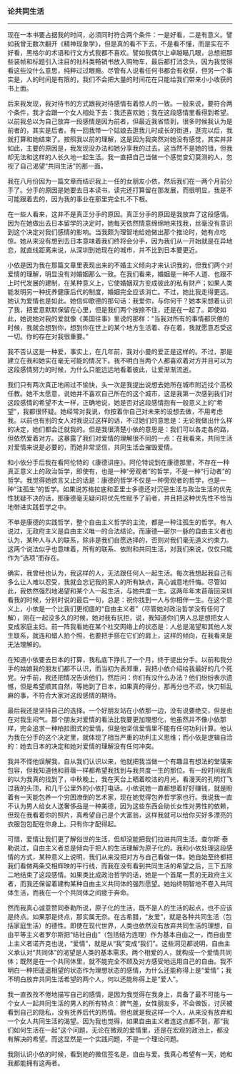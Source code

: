 <h3>论共同生活</h3><hr>


现在一本书要占据我的时间，必须同时符合两个条件：一是好看，二是有意义。譬如我曾无数次翻开《精神现象学》，但是真的看不下去，不是看不懂，而是实在不好看，黑格尔的术语和行文方式我都不喜欢。譬如我偶尔上卓越瞄几眼，总想把那些装帧和标题引入注目的社科类畅销书放入购物车，最后都打消念头，因为我觉得看这些没什么意思，纯粹过过眼瘾。尽管有人说看任何书都会有收获，但另一个事实是，人的时间是有限的，我们不会把大量的时间花在只能给我们带来小小收获的书上面。
 
后来我发现，我对待书的方式跟我对待感情有着惊人的一致。一般来说，要符合两个条件，我才会跟一个女人相处下去：我还喜欢她；我在这段感情里看得到希望。以前我总以为自己放弃一段感情是因为前者，但最近我省悟到，很多时候我认为是前者的，其实是后者。有一回我带一个姑娘去逛我儿时成长的街道，逛完以后，我就打算和她结束了。按照我以前的理解，这是因为我突然对她没有感觉，其实并非如此，主要的原因是，我发现没办法和她分享我的过去。这当然不是她的错，但我却无法和这样的人长久地一起生活。我一直把自己当做一个感觉变幻莫测的人，忽视了自己渴望“共同生活”的那一面。
 
我在八月份因为一篇文章而结识我上一任的女朋友小依，然后我们在一两个月前分手了。分手的原因是她要去日本读书，读完还打算留在那发展，而很明显，我是不可能跟着去的，因为我的事业在那里完全扎不下根。
 
在一些人看来，这并不是真正分手的原因。真正分手的原因是我放弃了这段感情。因为在她做出去日本留学的决定时，她每天依然情意绵绵地来找我，丝毫没有意识到这个决定对我们感情的影响。当我颇为理智地给她做出那个推论时，她有点吃惊。她从来没有想到去日本意味着我们终将会分手，因为我们从一开始就是在异地恋，就直线距离来说，从深圳到她现在的城市，并不比到日本要更近。
 
小依是因为我在那篇文章里表现出来的不婚主义倾向才来认识我的，但我们两个对爱情的理解，明显没有对婚姻那么一致。在我们看来，婚姻是一种不人道、也跟不上时代发展的建制，在某种意义上，它使婚姻双方变成彼此的私有财产；如果人类能发明另一种抚养健康后代的制度，婚姻完全应该消亡。不过，她比我走得更远。她认为爱情也是如此。她信仰歌德的那句话：我爱你，与你何干？她本来想着认识了我，把爱意默默保留在心里，但是我们两个按捺不住，还是在一起了。即使如此，她说她对我的爱就像《美国往事》里说的那样：“当我对所有的事情都厌倦的时候，我就会想到你，想到你在世上的某个地方生活着、存在着，我就愿意忍受这一切。你的存在对我很重要。”
 
我不否认这是一种爱，事实上，在几年前，我对小曼的爱正是这样的。不过，那是建立在我和她实在毫无可能的情况下。我不明白当两个人都喜欢着对方并且可以为这段感情努力的时候，为什么只能远远地看着彼此，让爱渐渐流逝。
 
我们只有两次真正地闹过不愉快，头一次是我提出说想去她所在城市附近找个高校任教。她不太愿意，说她并不喜欢自己所在的这个城市，这是我第一次感到我们对这段感情的希望不太一样，正确地说，她是否对这段感情抱有一般意义上的“希望”，我都很怀疑。她经常对我说，你按着你自己对未来的设想去做，不用考虑我。以前也有别的女人对我说过这样的话，不过她们的意思是：无论我做出什么样的决定，她们都会迁就我的。但是我很清楚小依的意思是：我们可以各走各的路，但依然爱着对方。这暴露了我们对爱情的理解很不同的一点：在我看来，共同生活对爱情来说是必要的，而她非常坚信，共同生活会摧毁爱情。
 
和小依分手后我在看阿伦特的《康德讲座》。阿伦特说到在康德那里，不存在一种真正意义上的政治哲学，即使有，也是一种“旁观者”的哲学，不是一种“行动者”的哲学。我觉得她欲言又止的话是：康德的哲学不仅是一种旁观者的哲学，也是一种“注孤生”的哲学。如果说苏格拉底和亚里士多德还对沉思生活与政治生活的优先性犹疑不决的话，那康德毫无疑问将优先性赋予了前者，并且把这种优先性不恰当地带进实践哲学之中。
 
不单是康德的实践哲学，整个自由主义哲学的主流，都是一种注孤生的哲学。有人说过，无政府主义是自由主义唯一的合法结论。而康德—密尔一脉的自由主义者也认为，某种人与人的联系，除非是我们自愿选择的，否则对我们毫无道义约束力。这两个说法似乎也意味着，所有的联系、依附和共同生活，对我们来说，仅仅只能作为“选项”而存在。
 
确实，我曾经也认为，我这样的人，无法跟任何人一起生活。每次我想起我自己有多么让人难以忍受，我就会忘记我的家人的所有缺点，真心诚意地忏悔。尽管如此，我依然强烈地渴望和某个人一起生活，与她共度一生。这两年年末苜蓿回深圳看我的时候，分别时说的最后一句，总是：祝你找到一人与你相伴一生。在这个意义上，小依是一个比我们更彻底的“自由主义者”（尽管她对政治哲学没有任何了解），刚在一起没多久的时候，她对我有抗拒，说，我知道你们男人总是想把女人变成家庭主妇。前一阵我看她在某个社交网络上的状态是：人总是渴望和其他人发生联系，就连和蜡人拍个照，也要把手搭在它们的肩上，这样的倾向，在我看来是无法理解的。
 
在知道小依要去日本的打算，我私底下挣扎了一个月，终于提出分手。以前和我分手的姑娘我的朋友们都不认识，而当初为表郑重，我把小依介绍给我最好的几个死党。分手前，我还把情况告诉他们，然后问：你们有没什么办法？他们纷纷表示遗憾，但是希望顺其自然，等她到了日本，如果真的得分，那再分也不迟，快刀斩乱麻的事，不符合大家对这段感情的期待。
 
最后我还是坚持自己的选择。一个好朋友站在小依那一边，没有说要绝交，但是也在对我生闷气。那个朋友对爱情的看法比我要更加理想化，他虽然并不像小依那样，完全追求一种柏拉图式的爱情，但是他坚信爱情里不能有任何功利计算。他认为我在分手的这个决定里，就体现了相当严重的功利主义思维；而小依是逻辑自洽的：她去日本的决定和她对爱情的理解没有任何冲突。
 
我并不怪他误解我，自从我们认识以来，他就把我当做一个有趣且有想法的堂璜来包容，但我知道他和苜蓿一样都希望我找到与我共度一生的那位。有一段时间我真的以为我真的找到了，中秋晚上，我在天台上晒着皎洁的月光，看漫天的孔明灯飞过我的头顶，和几千公里外的小依打电话。小依说她一直都想着好好赚钱，就是盼着有一天能包养一个穷困潦倒的艺术家，现在她觉得包养哲学家也行。我说我一直不认为男人给女人送奢侈品是一种美德，因为这些东西会助长女性对男性的依赖，但现在我看着你的照片，真希望自己是个大富翁，这样我就可以给你买好多漂亮的衣服包包配在你身上。只有你才配得起。
 
可惜，爱情让我们更了解俗世的生活，但却没能把我们拉进共同生活。查尔斯·泰勒说过，自由主义者总是倾向于把人的生活理解为原子化的。我和小依处理这段感情的方式，某种意义上说明，我们从来没把对方与自己看做一体。她自始至终都把我们看做两条交相辉映的平行线，而我在没有看到共同生活的希望之后，三下五除二地结束了这段感情。如果类比成政治哲学的话，她是一个首尾一贯的无政府主义者，而我还保留着建构某种自由主义共同体的强烈愿望。她始终明智地不卷入共同体生活，而我在一个个共同体之间疲于奔命。
 
然而我真心诚意赞同泰勒所说，原子化的生活，既不是人的生活的起点，也不应该是终点。如果那是终点，那实属无奈。在古希腊，“友爱”，就是各种共同生活（包括家庭生活）的德性。即使在现代世界，人类也依然没有放弃共同生活的理想，自由平等主义者罗尔斯把“结社自由”（包括结为连理）作为基本自由之一，而自由至上主义者诺齐克也说，“爱情”，就是从“我”变成“我们”。这些洞见都说明，自由主义承认对“共同体”的渴望是人类的基本需求。两个相爱的人，就构成一个爱情共同体；既然是在一个共同体里，就不能完全不顾及对方感受地运用自己的自由。我不明白一种把遥遥相望的状态作为理想状态的感情，为什么还能称得上是“爱情”；我不明白放弃共同生活希望的两个人，何以还能称得上是“爱人”。
 
我一直孜孜不倦地描写自己的感情，是因为我觉得在我身上，具备了最不可能与一个女人一起共同生活的男人的所有特点：脾气差，女性朋友多，不会做饭，讨厌被看到自己的隐私，没有抚养后代的热情。但也就是我这样一个人，从来没有放弃和一个女人共同生活的渴望。因为我也觉得，如果自由主义者连这点都不到，那“我们如何生活在一起”这个问题，无论在微观的爱情里，还是在宏观的政治上，都没有解决的希望。而这显然是一个实践问题，不是一个理论问题。
 
我刚认识小依的时候，看到她的微信签名是，自由与爱。我真心希望有一天，她和我都能拥有这两者。
